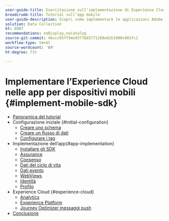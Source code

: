 ```yaml
---
user-guide-title: Esercitazione sull’implementazione di Experience Cloud nelle app per dispositivi mobili
breadcrumb-title: Tutorial sull’app mobile
user-guide-description: Scopri come implementare le applicazioni Adobe Experience Cloud nelle app per dispositivi mobili con Experience Platform Mobile SDK.
solution: Data Collection
kt: 6987
recommendations: noDisplay,noCatalog
source-git-commit: 4bccc95ff94e9377b65771268e82b1900c003fc1
workflow-type: tm+mt
source-wordcount: '69'
ht-degree: 71%

---
```



# Implementare l’Experience Cloud nelle app per dispositivi mobili {#implement-mobile-sdk}

+ [Panoramica del tutorial](overview.md)
+ Configurazione iniziale {#initial-configuration}
   + [Creare uno schema](create-schema.md)
   + [Creare un flusso di dati](create-datastream.md)
   + [Configurare i tag](configure-tags.md)
+ Implementazione dell’app{#app-implementation}
   + [Installare gli SDK](install-sdks.md)
   + [Assurance](assurance.md)
   + [Consenso](consent.md)
   + [Dati del ciclo di vita](lifecycle-data.md)
   + [Dati evento](events.md)
   + [WebViews](web-views.md)
   + [Identità](identity.md)
   + [Profilo](profile.md)
+ Experience Cloud {#experience-cloud}
   + [Analytics](analytics.md)
   + [Experience Platform](platform.md)
   + [Journey Optimizer messaggi push](journey-optimizer-push.md)
+ [Conclusione](conclusion.md)